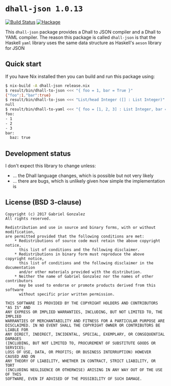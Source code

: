 # `dhall-json 1.0.13`

[![Build Status](https://travis-ci.org/dhall-lang/dhall-json.png)](https://travis-ci.org/dhall-lang/dhall-json.png)
[![Hackage](https://img.shields.io/hackage/v/dhall-json.svg)](https://hackage.haskell.org/package/dhall-json)

This `dhall-json` package provides a Dhall to JSON compiler and a Dhall to YAML
compiler.  The reason this package is called `dhall-json` is that the Haskell
`yaml` library uses the same data structure as Haskell's `aeson` library for
JSON

## Quick start

If you have Nix installed then you can build and run this package using:

```bash
$ nix-build -A dhall-json release.nix
$ result/bin/dhall-to-json <<< "{ foo = 1, bar = True }"
{"foo":1,"bar":true}
$ result/bin/dhall-to-json <<< "List/head Integer ([] : List Integer)"
null
$ result/bin/dhall-to-yaml <<< "{ foo = [1, 2, 3] : List Integer, bar = { baz = True } }"
foo:
- 1
- 2
- 3
bar:
  baz: true
```

## Development status


I don't expect this library to change unless:

* ... the Dhall language changes, which is possible but not very likely
* ... there are bugs, which is unlikely given how simple the implementation is

## License (BSD 3-clause)

    Copyright (c) 2017 Gabriel Gonzalez
    All rights reserved.
    
    Redistribution and use in source and binary forms, with or without modification,
    are permitted provided that the following conditions are met:
        * Redistributions of source code must retain the above copyright notice,
          this list of conditions and the following disclaimer.
        * Redistributions in binary form must reproduce the above copyright notice,
          this list of conditions and the following disclaimer in the documentation
          and/or other materials provided with the distribution.
        * Neither the name of Gabriel Gonzalez nor the names of other contributors
          may be used to endorse or promote products derived from this software
          without specific prior written permission.
    
    THIS SOFTWARE IS PROVIDED BY THE COPYRIGHT HOLDERS AND CONTRIBUTORS "AS IS" AND
    ANY EXPRESS OR IMPLIED WARRANTIES, INCLUDING, BUT NOT LIMITED TO, THE IMPLIED
    WARRANTIES OF MERCHANTABILITY AND FITNESS FOR A PARTICULAR PURPOSE ARE
    DISCLAIMED. IN NO EVENT SHALL THE COPYRIGHT OWNER OR CONTRIBUTORS BE LIABLE FOR
    ANY DIRECT, INDIRECT, INCIDENTAL, SPECIAL, EXEMPLARY, OR CONSEQUENTIAL DAMAGES
    (INCLUDING, BUT NOT LIMITED TO, PROCUREMENT OF SUBSTITUTE GOODS OR SERVICES;
    LOSS OF USE, DATA, OR PROFITS; OR BUSINESS INTERRUPTION) HOWEVER CAUSED AND ON
    ANY THEORY OF LIABILITY, WHETHER IN CONTRACT, STRICT LIABILITY, OR TORT
    (INCLUDING NEGLIGENCE OR OTHERWISE) ARISING IN ANY WAY OUT OF THE USE OF THIS
    SOFTWARE, EVEN IF ADVISED OF THE POSSIBILITY OF SUCH DAMAGE.
